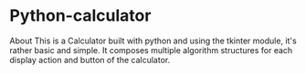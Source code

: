 # Python-calculator
About This is a Calculator built with python and using the tkinter module, it's rather basic and simple. It composes multiple algorithm structures for each display action and button of the calculator.
